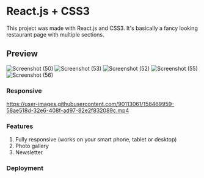 # React.js + CSS3

This project was made with React.js and CSS3. It's basically a fancy looking restaurant page with multiple sections.

## Preview

![Screenshot (50)](https://user-images.githubusercontent.com/90113061/158493370-ebb42df6-17b7-4f66-a1e9-ba909c3aba7f.png)
![Screenshot (53)](https://user-images.githubusercontent.com/90113061/158493563-aa1652ae-fafe-4ecd-b6e2-a6a07b0e4165.png)
![Screenshot (52)](https://user-images.githubusercontent.com/90113061/158493599-bc2f0901-ee6f-41f9-a823-d48c0e1374d7.png)
![Screenshot (55)](https://user-images.githubusercontent.com/90113061/158493635-ea9d5859-ad51-4666-b3a2-d5c036417831.png)
![Screenshot (56)](https://user-images.githubusercontent.com/90113061/158493645-fb7897f0-9ddf-4c73-9719-2815593323e3.png)


### Responsive

https://user-images.githubusercontent.com/90113061/158469959-58ae518d-32e6-408f-ad97-82e2f832089c.mp4

### Features

1. Fully responsive (works on your smart phone, tablet or desktop)
3. Photo gallery
4. Newsletter

### Deployment

